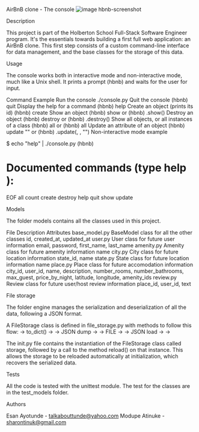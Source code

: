 AirBnB clone - The console
![image](https://user-images.githubusercontent.com/110999627/218281820-c85ba824-6240-4f82-aacb-250275cbc8db.png)
hbnb-screenshot

Description

This project is part of the Holberton School Full-Stack Software Engineer program. It's the essentials towards building a first full web application: an AirBnB clone. This first step consists of a custom command-line interface for data management, and the base classes for the storage of this data.

Usage

The console works both in interactive mode and non-interactive mode, much like a Unix shell. It prints a prompt (hbnb) and waits for the user for input.

Command	Example
Run the console	./console.py
Quit the console	(hbnb) quit
Display the help for a command	(hbnb) help <command>
Create an object (prints its id)	(hbnb) create <class>
Show an object	(hbnb) show <class> <id> or (hbnb) <class>.show(<id>)
Destroy an object	(hbnb) destroy <class> <id> or (hbnb) <class>.destroy(<id>)
Show all objects, or all instances of a class	(hbnb) all or (hbnb) all <class>
Update an attribute of an object	(hbnb) update <class> <id> <attribute name> "<attribute value>" or (hbnb) <class>.update(<id>, <attribute name>, "<attribute value>")
Non-interactive mode example

$ echo "help" | ./console.py
(hbnb)

Documented commands (type help <topic>):
========================================
EOF  all  count  create  destroy  help  quit  show  update
  
Models

The folder models contains all the classes used in this project.

File	Description	Attributes
base_model.py	BaseModel class for all the other classes	id, created_at, updated_at
user.py	User class for future user information	email, password, first_name, last_name
amenity.py	Amenity class for future amenity information	name
city.py	City class for future location information	state_id, name
state.py	State class for future location information	name
place.py	Place class for future accomodation information	city_id, user_id, name, description, number_rooms, number_bathrooms, max_guest, price_by_night, latitude, longitude, amenity_ids
review.py	Review class for future user/host review information	place_id, user_id, text
  
File storage

The folder engine manages the serialization and deserialization of all the data, following a JSON format.

A FileStorage class is defined in file_storage.py with methods to follow this flow: <object> -> to_dict() -> <dictionary> -> JSON dump -> <json string> -> FILE -> <json string> -> JSON load -> <dictionary> -> <object>

The init.py file contains the instantiation of the FileStorage class called storage, followed by a call to the method reload() on that instance. This allows the storage to be reloaded automatically at initialization, which recovers the serialized data.

Tests

All the code is tested with the unittest module. The test for the classes are in the test_models folder.

Authors

Esan Ayotunde - talkabouttunde@yahoo.com
  Modupe Atinuke - sharontinuk@gmail.com
